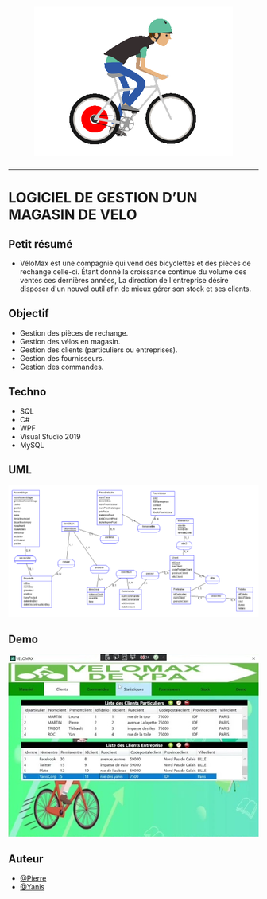 <h1 align="center">
  <img src="./Assets/Picture/Velo-Gif.gif" alt="VeloMax" />
</h1>

---

# LOGICIEL DE GESTION D’UN MAGASIN DE VELO

## Petit résumé

- VéloMax est une compagnie qui vend des bicyclettes et des pièces de rechange celle-ci. Étant donné la croissance continue du volume des ventes ces dernières années, La direction de l'entreprise désire disposer d'un nouvel outil afin de mieux gérer son stock et ses clients.


## Objectif

- Gestion des pièces de rechange.
- Gestion des vélos en magasin.
- Gestion des clients (particuliers ou entreprises).
- Gestion des fournisseurs.
- Gestion des commandes.

## Techno
- SQL
- C#
- WPF
- Visual Studio 2019
- MySQL

## UML
<img src="./Assets/Document/UML/MCD.png" alt="VeloMax" />

## Demo
[![Watch the video](./Assets/Picture/demo.jpg)](https://www.youtube.com/watch?v=VnBKWS3Bti0)

## Auteur
- [@Pierre](https://github.com/Pierre-Portfolio)
- [@Yanis](https://github.com/YanisOUARAS)
